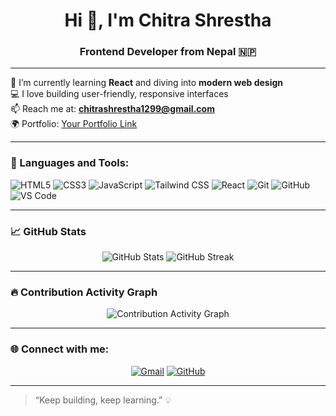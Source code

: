 <h1 align="center">Hi 👋, I'm Chitra Shrestha</h1>
<h3 align="center">Frontend Developer from Nepal 🇳🇵</h3>

---

🌱 I’m currently learning **React** and diving into **modern web design**  
💻 I love building user-friendly, responsive interfaces  
📫 Reach me at: **chitrashrestha1299@gmail.com**  
🌍 Portfolio: [Your Portfolio Link](https://your-portfolio-link.com)

---

### 🧰 Languages and Tools:

<p align="left">
  <img src="https://img.shields.io/badge/HTML5-E34F26?style=flat&logo=html5&logoColor=white" alt="HTML5" />
  <img src="https://img.shields.io/badge/CSS3-1572B6?style=flat&logo=css3&logoColor=white" alt="CSS3" />
  <img src="https://img.shields.io/badge/JavaScript-F7DF1E?style=flat&logo=javascript&logoColor=black" alt="JavaScript" />
  <img src="https://img.shields.io/badge/TailwindCSS-38B2AC?style=flat&logo=tailwind-css&logoColor=white" alt="Tailwind CSS" />
  <img src="https://img.shields.io/badge/React-20232A?style=flat&logo=react&logoColor=61DAFB" alt="React" />
  <img src="https://img.shields.io/badge/Git-F05032?style=flat&logo=git&logoColor=white" alt="Git" />
  <img src="https://img.shields.io/badge/GitHub-181717?style=flat&logo=github&logoColor=white" alt="GitHub" />
  <img src="https://img.shields.io/badge/VS%20Code-007ACC?style=flat&logo=visual-studio-code&logoColor=white" alt="VS Code" />
</p>

---

### 📈 GitHub Stats

<p align="center">
  <img src="https://github-readme-stats.vercel.app/api?username=ChitraShrestha12&show_icons=true&theme=tokyonight&hide_border=true&include_all_commits=true&count_private=true" alt="GitHub Stats" />
  <img src="https://github-readme-streak-stats.herokuapp.com?user=ChitraShrestha12&theme=tokyonight&hide_border=true" alt="GitHub Streak" />
</p>

---

### 🔥 Contribution Activity Graph

<p align="center">
  <img src="https://github-readme-activity-graph.vercel.app/graph?username=ChitraShrestha12&theme=tokyo-night&hide_border=true" alt="Contribution Activity Graph" />
</p>

---

### 🌐 Connect with me:

<p align="center">
  <a href="mailto:chitrashrestha1299@gmail.com" target="_blank" rel="noopener noreferrer"><img src="https://img.shields.io/badge/Gmail-D14836?style=flat&logo=gmail&logoColor=white" alt="Gmail" /></a>
  <a href="https://github.com/ChitraShrestha12" target="_blank" rel="noopener noreferrer"><img src="https://img.shields.io/badge/GitHub-100000?style=flat&logo=github&logoColor=white" alt="GitHub" /></a>
</p>

---

> “Keep building, keep learning.” 💡
